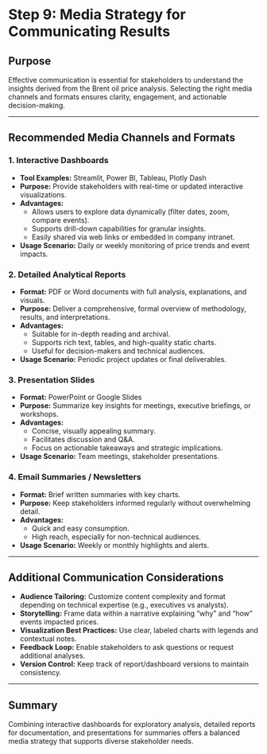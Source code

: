 # Step 9: Media Strategy for Communicating Results

## Purpose

Effective communication is essential for stakeholders to understand the insights derived from the Brent oil price analysis. Selecting the right media channels and formats ensures clarity, engagement, and actionable decision-making.

---

## Recommended Media Channels and Formats

### 1. Interactive Dashboards

- **Tool Examples:** Streamlit, Power BI, Tableau, Plotly Dash
- **Purpose:** Provide stakeholders with real-time or updated interactive visualizations.
- **Advantages:**
  - Allows users to explore data dynamically (filter dates, zoom, compare events).
  - Supports drill-down capabilities for granular insights.
  - Easily shared via web links or embedded in company intranet.
- **Usage Scenario:** Daily or weekly monitoring of price trends and event impacts.

### 2. Detailed Analytical Reports

- **Format:** PDF or Word documents with full analysis, explanations, and visuals.
- **Purpose:** Deliver a comprehensive, formal overview of methodology, results, and interpretations.
- **Advantages:**
  - Suitable for in-depth reading and archival.
  - Supports rich text, tables, and high-quality static charts.
  - Useful for decision-makers and technical audiences.
- **Usage Scenario:** Periodic project updates or final deliverables.

### 3. Presentation Slides

- **Format:** PowerPoint or Google Slides
- **Purpose:** Summarize key insights for meetings, executive briefings, or workshops.
- **Advantages:**
  - Concise, visually appealing summary.
  - Facilitates discussion and Q&A.
  - Focus on actionable takeaways and strategic implications.
- **Usage Scenario:** Team meetings, stakeholder presentations.

### 4. Email Summaries / Newsletters

- **Format:** Brief written summaries with key charts.
- **Purpose:** Keep stakeholders informed regularly without overwhelming detail.
- **Advantages:**
  - Quick and easy consumption.
  - High reach, especially for non-technical audiences.
- **Usage Scenario:** Weekly or monthly highlights and alerts.

---

## Additional Communication Considerations

- **Audience Tailoring:** Customize content complexity and format depending on technical expertise (e.g., executives vs analysts).
- **Storytelling:** Frame data within a narrative explaining “why” and “how” events impacted prices.
- **Visualization Best Practices:** Use clear, labeled charts with legends and contextual notes.
- **Feedback Loop:** Enable stakeholders to ask questions or request additional analyses.
- **Version Control:** Keep track of report/dashboard versions to maintain consistency.

---

## Summary

Combining interactive dashboards for exploratory analysis, detailed reports for documentation, and presentations for summaries offers a balanced media strategy that supports diverse stakeholder needs.
